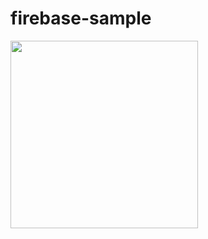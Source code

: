 # firebase-sample
<image width="300" src="https://qiita-image-store.s3.ap-northeast-1.amazonaws.com/0/704986/1c3ffcdc-9cc2-e7b6-ed86-2896b362bf69.png"> 
